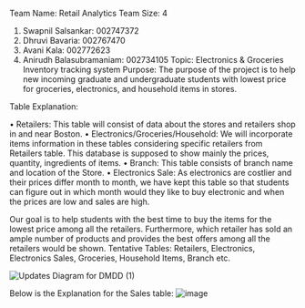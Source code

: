 Team Name: Retail Analytics
Team Size: 4
1.	Swapnil Salsankar: 002747372
2.	Dhruvi Bavaria: 002767470
3.	Avani Kala: 002772623
4.	Anirudh Balasubramaniam: 002734105
Topic: Electronics & Groceries Inventory tracking system
Purpose:
The purpose of the project is to help new incoming graduate and undergraduate students with lowest price for groceries, electronics, and household items in stores. 

Table Explanation:

•	Retailers: This table will consist of data about the stores and retailers shop in and near Boston. 
•	Electronics/Groceries/Household:  We will incorporate items information in these tables considering specific retailers from Retailers table. This database is supposed to show mainly the prices, quantity, ingredients of items.
•	Branch: This table consists of branch name and location of the Store. 
•	Electronics Sale: As electronics are costlier and their prices differ month to month, we have kept this table so that students can figure out in which month would they like to buy electronic and when the prices are low and sales are high.

Our goal is to help students with the best time to buy the items for the lowest price among all the retailers. Furthermore, which retailer has sold an ample number of products and provides the best offers among all the retailers would be shown.
Tentative Tables: Retailers, Electronics, Electronics Sales, Groceries, Household Items, Branch etc.

![Updates Diagram for DMDD (1)](https://user-images.githubusercontent.com/113712334/194412599-204f6f24-2ab4-444f-a1c8-09bc841f1eab.jpg)

Below is the Explanation for the Sales table:
![image](https://user-images.githubusercontent.com/113712334/194414742-28e1303c-5ae1-4389-b4a4-f07814e87fab.png)

